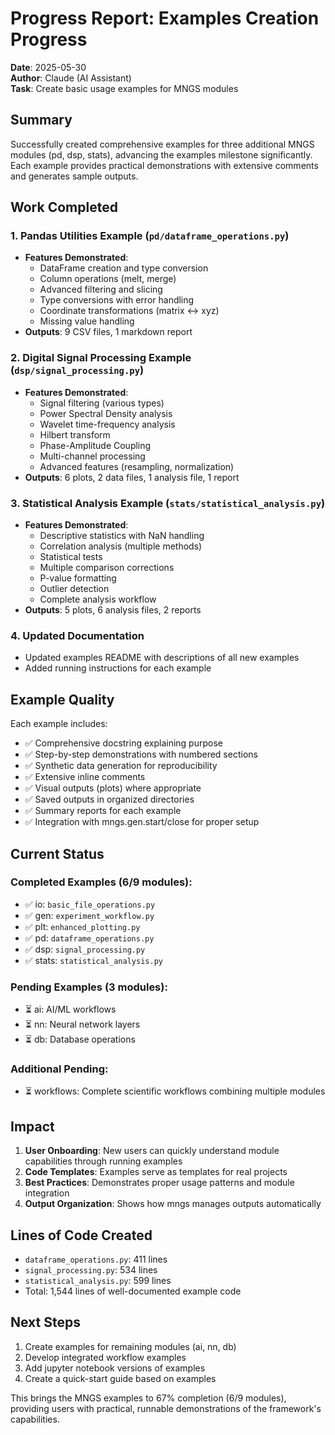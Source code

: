# Progress Report: Examples Creation Progress

**Date**: 2025-05-30  
**Author**: Claude (AI Assistant)  
**Task**: Create basic usage examples for MNGS modules

## Summary

Successfully created comprehensive examples for three additional MNGS modules (pd, dsp, stats), advancing the examples milestone significantly. Each example provides practical demonstrations with extensive comments and generates sample outputs.

## Work Completed

### 1. Pandas Utilities Example (`pd/dataframe_operations.py`)
- **Features Demonstrated**:
  - DataFrame creation and type conversion
  - Column operations (melt, merge)
  - Advanced filtering and slicing
  - Type conversions with error handling
  - Coordinate transformations (matrix ↔ xyz)
  - Missing value handling
- **Outputs**: 9 CSV files, 1 markdown report

### 2. Digital Signal Processing Example (`dsp/signal_processing.py`)
- **Features Demonstrated**:
  - Signal filtering (various types)
  - Power Spectral Density analysis
  - Wavelet time-frequency analysis
  - Hilbert transform
  - Phase-Amplitude Coupling
  - Multi-channel processing
  - Advanced features (resampling, normalization)
- **Outputs**: 6 plots, 2 data files, 1 analysis file, 1 report

### 3. Statistical Analysis Example (`stats/statistical_analysis.py`)
- **Features Demonstrated**:
  - Descriptive statistics with NaN handling
  - Correlation analysis (multiple methods)
  - Statistical tests
  - Multiple comparison corrections
  - P-value formatting
  - Outlier detection
  - Complete analysis workflow
- **Outputs**: 5 plots, 6 analysis files, 2 reports

### 4. Updated Documentation
- Updated examples README with descriptions of all new examples
- Added running instructions for each example

## Example Quality

Each example includes:
- ✅ Comprehensive docstring explaining purpose
- ✅ Step-by-step demonstrations with numbered sections
- ✅ Synthetic data generation for reproducibility
- ✅ Extensive inline comments
- ✅ Visual outputs (plots) where appropriate
- ✅ Saved outputs in organized directories
- ✅ Summary reports for each example
- ✅ Integration with mngs.gen.start/close for proper setup

## Current Status

### Completed Examples (6/9 modules):
- ✅ io: `basic_file_operations.py`
- ✅ gen: `experiment_workflow.py`
- ✅ plt: `enhanced_plotting.py`
- ✅ pd: `dataframe_operations.py`
- ✅ dsp: `signal_processing.py`
- ✅ stats: `statistical_analysis.py`

### Pending Examples (3 modules):
- ⏳ ai: AI/ML workflows
- ⏳ nn: Neural network layers
- ⏳ db: Database operations

### Additional Pending:
- ⏳ workflows: Complete scientific workflows combining multiple modules

## Impact

1. **User Onboarding**: New users can quickly understand module capabilities through running examples
2. **Code Templates**: Examples serve as templates for real projects
3. **Best Practices**: Demonstrates proper usage patterns and module integration
4. **Output Organization**: Shows how mngs manages outputs automatically

## Lines of Code Created

- `dataframe_operations.py`: 411 lines
- `signal_processing.py`: 534 lines  
- `statistical_analysis.py`: 599 lines
- Total: 1,544 lines of well-documented example code

## Next Steps

1. Create examples for remaining modules (ai, nn, db)
2. Develop integrated workflow examples
3. Add jupyter notebook versions of examples
4. Create a quick-start guide based on examples

This brings the MNGS examples to 67% completion (6/9 modules), providing users with practical, runnable demonstrations of the framework's capabilities.